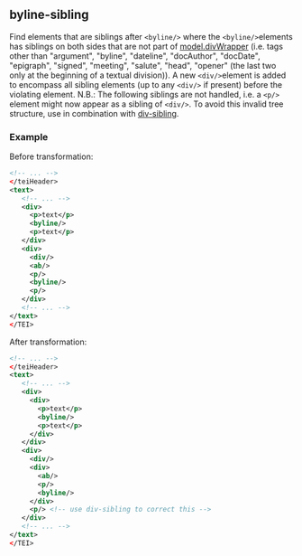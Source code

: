 ## byline-sibling
Find elements that are siblings after  ```<byline/>``` where the  ```<byline/>```elements has siblings on both sides that are not part of [model.divWrapper](https://tei-c.org/release/doc/tei-p5-doc/en/html/ref-model.divWrapper.html) (i.e. tags other than "argument", "byline", "dateline", "docAuthor", "docDate", "epigraph", "signed", "meeting", "salute", "head", "opener" (the last two only at the beginning of a textual division)).
A new ```<div/>```element is added to encompass all sibling elements (up to any ```<div/>``` if present) before the violating element.
N.B.: The following siblings are not handled, i.e. a ```<p/>``` element might now appear as a sibling of ```<div/>```. To avoid this invalid tree structure, use in combination with [div-sibling](observer_docs/div-sibling-md).

### Example
Before transformation:
```xml
<!-- ... -->
</teiHeader>
<text>
   <!-- ... -->
   <div>
     <p>text</p>
     <byline/>
     <p>text</p>
   </div>
   <div>
     <div/>
     <ab/>
     <p/>
     <byline/>
     <p/>
   </div>
   <!-- ... -->
</text>
</TEI>
```

After transformation:
```xml
<!-- ... -->
</teiHeader>
<text>
   <!-- ... -->
   <div>
     <div>
       <p>text</p>
       <byline/>
       <p>text</p>
     </div>
   </div>
   <div>
     <div/>
     <div>
       <ab/>
       <p/>
       <byline/>
     </div>
     <p/> <!-- use div-sibling to correct this -->
   </div>
   <!-- ... -->
</text>
</TEI>
```
